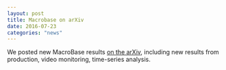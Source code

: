 ```yaml
---
layout: post
title: Macrobase on arXiv
date: 2016-07-23
categories: "news"
---
```

We posted new MacroBase results <a href="http://arxiv.org/pdf/1603.00567.pdf">on the arXiv</a>, including new results from production, video monitoring, time-series analysis.
